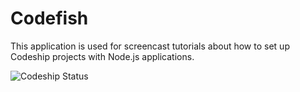 Codefish
======================

This application is used for screencast tutorials about how to set up Codeship projects with Node.js applications.

![Codeship Status](https://www.codeship.io/projects/c0add110-1de1-0131-2681-26aae15fad82/status)
